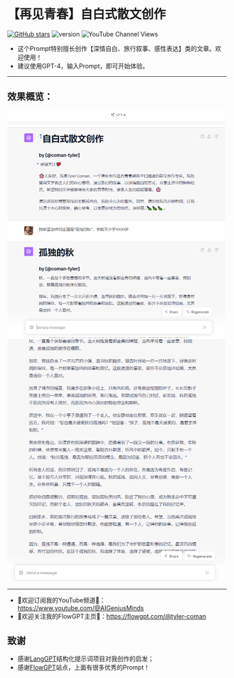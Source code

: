 # 【再见青春】自白式散文创作
[![GitHub stars](https://img.shields.io/github/stars/zhutyler21/ByeYouth?style=social)](https://github.com/zhutyler21/ByeYouth)
![version](https://img.shields.io/badge/version-1.0-blue)
![YouTube Channel Views](https://img.shields.io/youtube/channel/views/UCt0wyEJC7XbJCretDO-jacA)

- 这个Prompt特别擅长创作【深情自白、旅行叙事、感性表达】类的文章。欢迎使用！
- 建议使用GPT-4，输入Prompt，即可开始体验。
_________________

## 效果概览：
<img src="./previews/1.png" width="500">

<img src="./previews/2.png" width="500">

_________________

- 🙏欢迎订阅我的YouTube频道👏：https://www.youtube.com/@AIGeniusMinds
- 🙏欢迎关注我的FlowGPT主页👏：https://flowgpt.com/@tyler-coman

## 致谢
- 感谢[LangGPT](https://github.com/yzfly/LangGPT)结构化提示词项目对我创作的启发；
- 感谢[FlowGPT](https://flowgpt.com/)站点，上面有很多优秀的Prompt！
